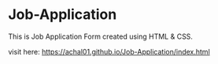 # Job-Application

This is Job Application Form created using HTML & CSS.

visit here:
https://achal01.github.io/Job-Application/index.html
